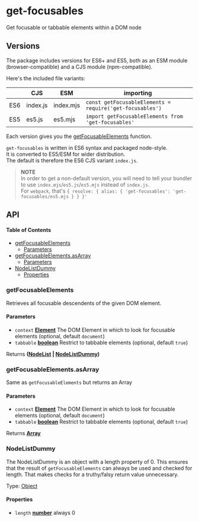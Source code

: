 # get-focusables

Get focusable or tabbable elements within a DOM node

## Versions

The package includes versions for ES6+ and ES5, both as an ESM module (browser-compatible) and a CJS module (npm-compatible).

Here's the included file variants:

|     | CJS      | ESM       | importing                                                |
| --- | -------- | --------- | -------------------------------------------------------- |
| ES6 | index.js | index.mjs | `const getFocusableElements = require('get-focusables')` |
| ES5 | es5.js   | es5.mjs   | `import getFocusableElements from 'get-focusables'`      |

Each version gives you the [getFocusableElements](#getfocusableelements) function.

`get-focusables` is written in ES6 syntax and packaged node-style.<br>
It is converted to ES5/ESM for wider distribution.<br>
The default is therefore the ES6 CJS variant `index.js`.

> **NOTE**<br>
> In order to get a non-default version, you will need to tell your bundler to use `index.mjs`/`es5.js`/`es5.mjs` instead of `index.js`. <br>
> For `webpack`, that's `{ resolve: { alias: { 'get-focusables': 'get-focusables/es5.mjs } } }'`

## API

<!-- Generated by documentation.js. Update this documentation by updating the source code. -->

#### Table of Contents

-   [getFocusableElements](#getfocusableelements)
    -   [Parameters](#parameters)
-   [getFocusableElements.asArray](#getfocusableelementsasarray)
    -   [Parameters](#parameters-1)
-   [NodeListDummy](#nodelistdummy)
    -   [Properties](#properties)

### getFocusableElements

Retrieves all focusable descendents of the given DOM element.

#### Parameters

-   `context` **[Element](https://developer.mozilla.org/docs/Web/API/Element)** The DOM Element in which to look for focusable elements (optional, default `document`)
-   `tabbable` **[boolean](https://developer.mozilla.org/docs/Web/JavaScript/Reference/Global_Objects/Boolean)** Restrict to tabbable elements (optional, default `true`)

Returns **([NodeList](https://developer.mozilla.org/docs/Web/API/NodeList) \| [NodeListDummy](#nodelistdummy))** 

### getFocusableElements.asArray

Same as `getFocusableElements` but returns an Array

#### Parameters

-   `context` **[Element](https://developer.mozilla.org/docs/Web/API/Element)** The DOM Element in which to look for focusable elements (optional, default `document`)
-   `tabbable` **[boolean](https://developer.mozilla.org/docs/Web/JavaScript/Reference/Global_Objects/Boolean)** Restrict to tabbable elements (optional, default `true`)

Returns **[Array](https://developer.mozilla.org/docs/Web/JavaScript/Reference/Global_Objects/Array)** 

### NodeListDummy

The NodeListDummy is an object with a length property of 0.
This ensures that the result of `getFocusableElements` can always be used and checked for length.
That makes checks for a truthy/falsy return value unnecessary.

Type: [Object](https://developer.mozilla.org/docs/Web/JavaScript/Reference/Global_Objects/Object)

#### Properties

-   `length` **[number](https://developer.mozilla.org/docs/Web/JavaScript/Reference/Global_Objects/Number)** always 0
